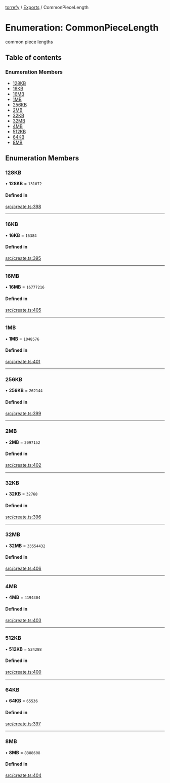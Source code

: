 [torrefy](../README.md) / [Exports](../modules.md) / CommonPieceLength

# Enumeration: CommonPieceLength

common piece lengths

## Table of contents

### Enumeration Members

- [128KB](CommonPieceLength.md#128kb)
- [16KB](CommonPieceLength.md#16kb)
- [16MB](CommonPieceLength.md#16mb)
- [1MB](CommonPieceLength.md#1mb)
- [256KB](CommonPieceLength.md#256kb)
- [2MB](CommonPieceLength.md#2mb)
- [32KB](CommonPieceLength.md#32kb)
- [32MB](CommonPieceLength.md#32mb)
- [4MB](CommonPieceLength.md#4mb)
- [512KB](CommonPieceLength.md#512kb)
- [64KB](CommonPieceLength.md#64kb)
- [8MB](CommonPieceLength.md#8mb)

## Enumeration Members

### 128KB

• **128KB** = ``131072``

#### Defined in

[src/create.ts:398](https://github.com/Sec-ant/bepjs/blob/9590005/src/create.ts#L398)

___

### 16KB

• **16KB** = ``16384``

#### Defined in

[src/create.ts:395](https://github.com/Sec-ant/bepjs/blob/9590005/src/create.ts#L395)

___

### 16MB

• **16MB** = ``16777216``

#### Defined in

[src/create.ts:405](https://github.com/Sec-ant/bepjs/blob/9590005/src/create.ts#L405)

___

### 1MB

• **1MB** = ``1048576``

#### Defined in

[src/create.ts:401](https://github.com/Sec-ant/bepjs/blob/9590005/src/create.ts#L401)

___

### 256KB

• **256KB** = ``262144``

#### Defined in

[src/create.ts:399](https://github.com/Sec-ant/bepjs/blob/9590005/src/create.ts#L399)

___

### 2MB

• **2MB** = ``2097152``

#### Defined in

[src/create.ts:402](https://github.com/Sec-ant/bepjs/blob/9590005/src/create.ts#L402)

___

### 32KB

• **32KB** = ``32768``

#### Defined in

[src/create.ts:396](https://github.com/Sec-ant/bepjs/blob/9590005/src/create.ts#L396)

___

### 32MB

• **32MB** = ``33554432``

#### Defined in

[src/create.ts:406](https://github.com/Sec-ant/bepjs/blob/9590005/src/create.ts#L406)

___

### 4MB

• **4MB** = ``4194304``

#### Defined in

[src/create.ts:403](https://github.com/Sec-ant/bepjs/blob/9590005/src/create.ts#L403)

___

### 512KB

• **512KB** = ``524288``

#### Defined in

[src/create.ts:400](https://github.com/Sec-ant/bepjs/blob/9590005/src/create.ts#L400)

___

### 64KB

• **64KB** = ``65536``

#### Defined in

[src/create.ts:397](https://github.com/Sec-ant/bepjs/blob/9590005/src/create.ts#L397)

___

### 8MB

• **8MB** = ``8388608``

#### Defined in

[src/create.ts:404](https://github.com/Sec-ant/bepjs/blob/9590005/src/create.ts#L404)
